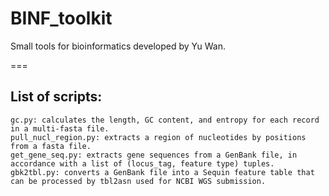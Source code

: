 # BINF_toolkit
Small tools for bioinformatics developed by Yu Wan.

===

## List of scripts:  
    gc.py: calculates the length, GC content, and entropy for each record in a multi-fasta file.  
    pull_nucl_region.py: extracts a region of nucleotides by positions from a fasta file.  
    get_gene_seq.py: extracts gene sequences from a GenBank file, in accordance with a list of (locus_tag, feature type) tuples.  
    gbk2tbl.py: converts a GenBank file into a Sequin feature table that can be processed by tbl2asn used for NCBI WGS submission.  